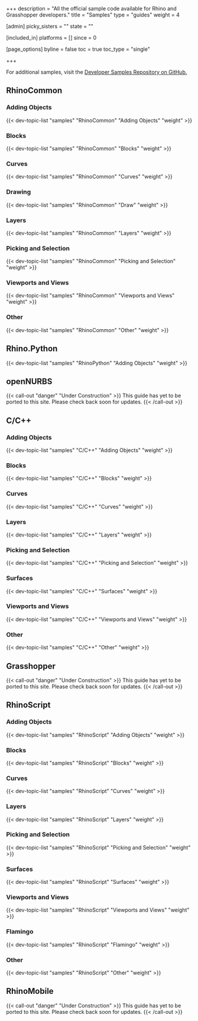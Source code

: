 +++
description = "All the official sample code available for Rhino and Grasshopper developers."
title = "Samples"
type = "guides"
weight = 4

[admin]
picky_sisters = ""
state = ""

[included_in]
platforms = []
since = 0

[page_options]
byline = false
toc = true
toc_type = "single"

+++

  

For additional samples, visit the [Developer Samples Repository on GitHub.](https://github.com/mcneel/rhino-developer-samples)


## RhinoCommon


### Adding Objects

{{< dev-topic-list "samples" "RhinoCommon" "Adding Objects" "weight" >}}

### Blocks

{{< dev-topic-list "samples" "RhinoCommon" "Blocks" "weight" >}}

### Curves

{{< dev-topic-list "samples" "RhinoCommon" "Curves" "weight" >}}

<!-- No drafting samples (yet)
### Drafting

{{< dev-topic-list "samples" "RhinoCommon" "Drafting" "weight" >}}
-->

### Drawing

{{< dev-topic-list "samples" "RhinoCommon" "Draw" "weight" >}}

### Layers

{{< dev-topic-list "samples" "RhinoCommon" "Layers" "weight" >}}

### Picking and Selection

{{< dev-topic-list "samples" "RhinoCommon" "Picking and Selection" "weight" >}}

### Viewports and Views

{{< dev-topic-list "samples" "RhinoCommon" "Viewports and Views" "weight" >}}

### Other

{{< dev-topic-list "samples" "RhinoCommon" "Other" "weight" >}}


## Rhino.Python


{{< dev-topic-list "samples" "RhinoPython" "Adding Objects" "weight" >}}



## openNURBS


{{< call-out "danger" "Under Construction" >}}
This guide has yet to be ported to this site. Please check back soon for updates.
{{< /call-out >}}



## C/C++


### Adding Objects

{{< dev-topic-list "samples" "C/C++" "Adding Objects" "weight" >}}

### Blocks

{{< dev-topic-list "samples" "C/C++" "Blocks" "weight" >}}

### Curves

{{< dev-topic-list "samples" "C/C++" "Curves" "weight" >}}

### Layers

{{< dev-topic-list "samples" "C/C++" "Layers" "weight" >}}

### Picking and Selection

{{< dev-topic-list "samples" "C/C++" "Picking and Selection" "weight" >}}

### Surfaces

{{< dev-topic-list "samples" "C/C++" "Surfaces" "weight" >}}

### Viewports and Views

{{< dev-topic-list "samples" "C/C++" "Viewports and Views" "weight" >}}

### Other

{{< dev-topic-list "samples" "C/C++" "Other" "weight" >}}

## Grasshopper


{{< call-out "danger" "Under Construction" >}}
This guide has yet to be ported to this site. Please check back soon for updates.
{{< /call-out >}}



## RhinoScript


### Adding Objects

{{< dev-topic-list "samples" "RhinoScript" "Adding Objects" "weight" >}}

### Blocks

{{< dev-topic-list "samples" "RhinoScript" "Blocks" "weight" >}}

### Curves

{{< dev-topic-list "samples" "RhinoScript" "Curves" "weight" >}}


### Layers

{{< dev-topic-list "samples" "RhinoScript" "Layers" "weight" >}}

### Picking and Selection

{{< dev-topic-list "samples" "RhinoScript" "Picking and Selection" "weight" >}}

### Surfaces

{{< dev-topic-list "samples" "RhinoScript" "Surfaces" "weight" >}}

### Viewports and Views

{{< dev-topic-list "samples" "RhinoScript" "Viewports and Views" "weight" >}}

### Flamingo

{{< dev-topic-list "samples" "RhinoScript" "Flamingo" "weight" >}}

### Other

{{< dev-topic-list "samples" "RhinoScript" "Other" "weight" >}}

## RhinoMobile


{{< call-out "danger" "Under Construction" >}}
This guide has yet to be ported to this site. Please check back soon for updates.
{{< /call-out >}}



